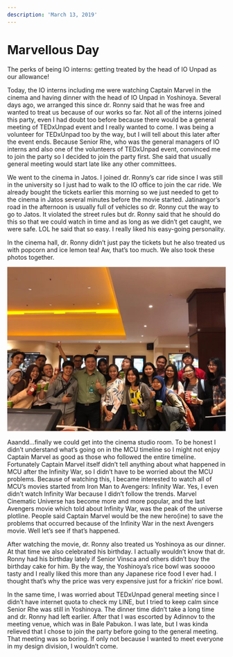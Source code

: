 ```yaml
---
description: 'March 13, 2019'
---
```


# Marvellous Day

The perks of being IO interns: getting treated by the head of IO Unpad as our allowance!

Today, the IO interns including me were watching Captain Marvel in the cinema and having dinner with the head of IO Unpad in Yoshinoya. Several days ago, we arranged this since dr. Ronny said that he was free and wanted to treat us because of our works so far. Not all of the interns joined this party, even I had doubt too before because there would be a general meeting of TEDxUnpad event and I really wanted to come. I was being a volunteer for TEDxUnpad too by the way, but I will tell about this later after the event ends. Because Senior Rhe, who was the general managers of IO interns and also one of the volunteers of TEDxUnpad event, convinced me to join the party so I decided to join the party first. She said that usually general meeting would start late like any other committees.

We went to the cinema in Jatos. I joined dr. Ronny’s car ride since I was still in the university so I just had to walk to the IO office to join the car ride. We already bought the tickets earlier this morning so we just needed to get to the cinema in Jatos several minutes before the movie started. Jatinangor’s road in the afternoon is usually full of vehicles so dr. Ronny cut the way to go to Jatos. It violated the street rules but dr. Ronny said that he should do this so that we could watch in time and as long as we didn’t get caught, we were safe. LOL he said that so easy. I really liked his easy-going personality.

In the cinema hall, dr. Ronny didn’t just pay the tickets but he also treated us with popcorn and ice lemon tea! Aw, that’s too much. We also took these photos together.

![](../../.gitbook/assets/unpad-blog_191231_0054.jpg)

Aaandd…finally we could get into the cinema studio room. To be honest I didn’t understand what’s going on in the MCU timeline so I might not enjoy Captain Marvel as good as those who followed the entire timeline. Fortunately Captain Marvel itself didn’t tell anything about what happened in MCU after the Infinity War, so I didn’t have to be worried about the MCU problems. Because of watching this, I became interested to watch all of MCU’s movies started from Iron Man to Avengers: Infinity War. Yes, I even didn’t watch Infinity War because I didn’t follow the trends. Marvel Cinematic Universe has become more and more popular, and the last Avengers movie which told about Infinity War, was the peak of the universe plotline. People said Captain Marvel would be the new hero\(ine\) to save the problems that occurred because of the Infinity War in the next Avengers movie. Well let’s see if that’s happened.

After watching the movie, dr. Ronny also treated us Yoshinoya as our dinner. At that time we also celebrated his birthday. I actually wouldn’t know that dr. Ronny had his birthday lately if Senior Vinsca and others didn’t buy the birthday cake for him. By the way, the Yoshinoya’s rice bowl was sooooo tasty and I really liked this more than any Japanese rice food I ever had. I thought that’s why the price was very expensive just for a frickin’ rice bowl.

In the same time, I was worried about TEDxUnpad general meeting since I didn’t have internet quota to check my LINE, but I tried to keep calm since Senior Rhe was still in Yoshinoya. The dinner time didn’t take a long time and dr. Ronny had left earlier. After that I was escorted by Adinnov to the meeting venue, which was in Bale Pabukon. I was late, but I was kinda relieved that I chose to join the party before going to the general meeting. That meeting was so boring. If only not because I wanted to meet everyone in my design division, I wouldn’t come.

